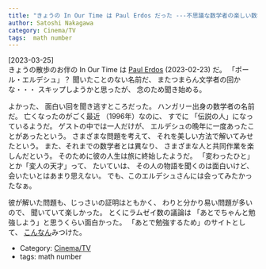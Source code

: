 ```yaml
---
title: "きょうの In Our Time は Paul Erdos だった ---不思議な数学者の楽しい数学"
author: Satoshi Nakagawa
category: Cinema/TV
tags:  math number
---
```


[2023-03-25]  
 きょうの散歩のお伴の In Our Time は
[Paul Erdos](https://www.bbc.co.uk/programmes/m001jc68) (2023-02-23) だ。
「ポール・エルデシュ」？
聞いたことのない名前だ、
またつまらん文学者の回かな・・・
スキップしようかと思ったが、
念のため聞き始める。

 よかった、
面白い回を聞き逃すところだった。
ハンガリー出身の数学者の名前だ。
亡くなったのがごく最近
（1996年）なのに、
すでに
「伝説の人」になっているようだ。
ゲストの中では一人だけが、
エルデシュの晩年に一度あったことがあったという。
さまざまな問題を考えて、
それを美しい方法で解いてみせたという。
また、それまでの数学者とは異なり、
さまざまな人と共同作業を楽しんだという。
そのために彼の人生は旅に終始したようだ。
「変わったひと」とか「変人の天才」って、
たいていは、
その人の物語を聞くのは面白いけど、
会いたいとはあまり思えない。
でも、このエルデシュさんには会ってみたかったなぁ。

 彼が解いた問題も、じっさいの証明はともかく、
わりと分かり易い問題が多いので、
聞いていて楽しかった。
とくにラムゼイ数の議論は
「あとでちゃんと勉強しよう」と思うくらい面白かった。
「あとで勉強するため」のサイトとして、
[こんなん](https://amiealbrecht.com/2016/05/29/ramseys-party-problem/)みつけた。

- Category: [Cinema/TV](categories.html#Cinema/TV)
- tags:  math number
